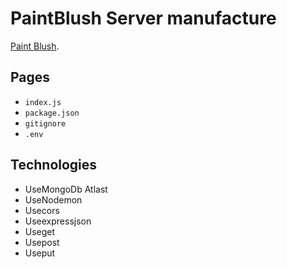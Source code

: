 # PaintBlush Server manufacture
[Paint Blush](https://painting-manufacturing-client.web.app/).
## Pages
* `index.js`
* `package.json`
* `gitignore`
* `.env`

## Technologies
* UseMongoDb Atlast
* UseNodemon
* Usecors
* Useexpressjson
* Useget
* Usepost
* Useput
